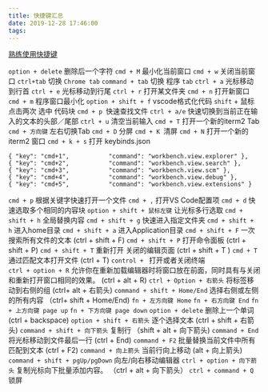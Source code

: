 ```yaml
---
title: 快捷键汇总
date: 2019-12-28 17:46:00
tags:
---
```


[熟练使用快捷键](http://fe.surge.sh/guide/)
<!-- more -->

` option + delete ` 删除后一个字符
`cmd + M` 最小化当前窗口
`cmd + w` 关闭当前窗口
`ctrl+tab` 切换 `Chrome tab`
`command + tab` 切换 程序 `tab`
`ctrl + a` 光标移动到行首
`ctrl + e` 光标移动到行尾
`ctrl + r` 打开某文件夹 
`cmd + n` 打开新窗口
`cmd + m` 程序窗口最小化
`option + shift + f` vscode格式化代码
`shift` + 鼠标点击两次 选中 代码块
`cmd + p `快速查找文件
`ctrl + a/e` 快速切换到当前正在输入的文本的头部／尾部
`ctrl + u` 清空当前输入
`cmd + T` 打开一个新的iterm2 Tab
`cmd + 方向键` 左右切换Tab
`cmd + D` 分屏
`cmd + K `清屏
`cmd + N` 打开一个新的iterm2 窗口
`cmd + k + s` 打开 keybinds.json
```
{ "key": "cmd+1",           "command": "workbench.view.explorer" },
{ "key": "cmd+2",           "command": "workbench.view.search" },
{ "key": "cmd+3",           "command": "workbench.view.scm" },
{ "key": "cmd+4",           "command": "workbench.view.debug" },
{ "key": "cmd+5",           "command": "workbench.view.extensions" }
```
`cmd + p` 根据关键字快速打开一个文件
`cmd + ,` 打开VS Code配置项
`cmd + d` 快速选取多个相同的内容块
`option + shift + 鼠标左键` 让光标多行选取
`cmd + shift + h` 全局替换内容
`cmd + shift + g` 快速进入指定文件夹
`cmd + shift + h` 进入home目录
`cmd + shift + a` 进入Application目录
`cmd + shift + F` 一次搜索所有文件的文本   (ctrl + shift + F)
`cmd + shift + P` 打开命令面板    (ctrl + shift + P)
`cmd + shift + T` 重新打开 关闭的编辑页面  (ctrl + shift + T )
`cmd + T` 通过匹配文本打开文件  (ctrl + T)
`control + ` 打开或者关闭终端  
`ctrl + option + R` 允许你在重新加载编辑器时将窗口放在前面，同时具有与关闭和重新打开窗口相同的效果。 (ctrl + alt + R)
`ctrl + Option + 右箭头` 将标签移动到右侧的组  (ctrl+ alt + 右箭头)
`command + shift + Home/End` 选择右侧或左侧的所有内容  （ctrl+ shift + Home/End)
`fn + 左方向键 Home`
`fn + 右方向键 End`
`fn + 上方向键 page up`
`fn + 下方向键 page down`
`option + delete` 删除上一个单词  (ctrl + backspace)
`option + shift + 右箭头` 逐个选择文本 (ctrl + shift + 右箭头)
`command + shift + 向下箭头` 复制行 （shift + alt + 向下箭头)
`command + End `将光标移动到文件最后一行  (ctrl + End)
`command + F2` 批量替换当前文件中所有匹配到文本 (ctrl + F2)
`command + 向上箭头` 当前行向上移动 (alt + 向上箭头)
`command + shift + pgUp/pgDown` 向左/向右移动编辑器
`ctrl + option + 向下箭头` 复制光标向下批量添加内容。 （ctrl + alt + 向下箭头）
`ctrl + command + Q` 锁屏



